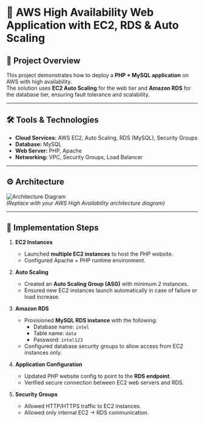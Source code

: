# 🚀 AWS High Availability Web Application with EC2, RDS & Auto Scaling

## 📌 Project Overview
This project demonstrates how to deploy a **PHP + MySQL application** on AWS with high availability.  
The solution uses **EC2 Auto Scaling** for the web tier and **Amazon RDS** for the database tier, ensuring fault tolerance and scalability.  

---

## 🛠️ Tools & Technologies
- **Cloud Services:** AWS EC2, Auto Scaling, RDS (MySQL), Security Groups  
- **Database:** MySQL  
- **Web Server:** PHP, Apache  
- **Networking:** VPC, Security Groups, Load Balancer  

---

## ⚙️ Architecture
![Architecture Diagram](screenshots/architecture.png)  
*(Replace with your AWS High Availability architecture diagram)*  

---

## 🚀 Implementation Steps
1. **EC2 Instances**
   - Launched **multiple EC2 instances** to host the PHP website.  
   - Configured Apache + PHP runtime environment.  

2. **Auto Scaling**
   - Created an **Auto Scaling Group (ASG)** with minimum 2 instances.  
   - Ensured new EC2 instances launch automatically in case of failure or load increase.  

3. **Amazon RDS**
   - Provisioned **MySQL RDS instance** with the following:  
     - Database name: `intel`  
     - Table name: `data`  
     - Password: `intel123`  
   - Configured database security groups to allow access from EC2 instances only.  

4. **Application Configuration**
   - Updated PHP website config to point to the **RDS endpoint**.  
   - Verified secure connection between EC2 web servers and RDS.  

5. **Security Groups**
   - Allowed HTTP/HTTPS traffic to EC2 instances.  
   - Allowed only internal EC2 → RDS communication. 

